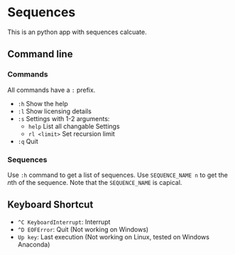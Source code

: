 # Sequences
This is an python app with sequences calcuate.
## Command line
### Commands
All commands have a `:` prefix.
 - `:h` Show the help
 - `:l` Show licensing details
 - `:s` Settings with 1-2 arguments:
   - `help` List all changable Settings
   - `rl <limit>`  Set recursion limit
 - `:q` Quit
### Sequences
Use `:h` command to get a list of sequences. Use `SEQUENCE_NAME n` to get the *n*th of the sequence. Note that the `SEQUENCE_NAME` is capical.

## Keyboard Shortcut
 - `^C KeyboardInterrupt`: Interrupt
 - `^D EOFError`: Quit (Not working on Windows)
 - `Up key`: Last execution (Not working on Linux, tested on Windows Anaconda)
